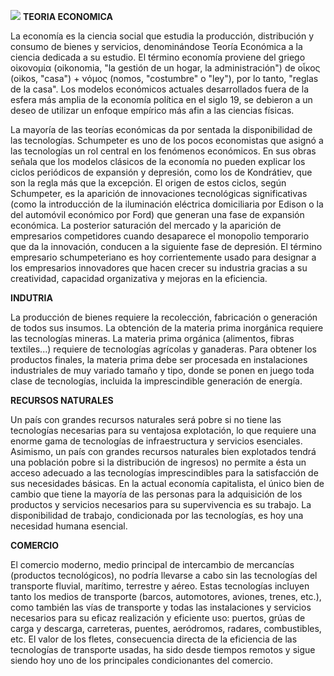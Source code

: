 ![](http://p84.cooltext.com/Rendered/Cool%20Text%20-%20Economa%20y%20Tecnologa%20284030636304166.png)
**TEORIA ECONOMICA**

La economía es la ciencia social que estudia la producción, distribución y consumo de bienes y servicios, denominándose Teoría Económica a la ciencia dedicada a su estudio. El término economía proviene del griego οἰκονομία (oikonomia, "la gestión de un hogar, la administración") de οἶκος (oikos, "casa") + νόμος (nomos, "costumbre" o "ley"), por lo tanto, "reglas de la casa". Los modelos económicos actuales desarrollados fuera de la esfera más amplia de la economía política en el siglo 19, se debieron a un deseo de utilizar un enfoque empírico más afin a las ciencias físicas.

La mayoría de las teorías económicas da por sentada la disponibilidad de las tecnologías. Schumpeter es uno de los pocos economistas que asignó a las tecnologías un rol central en los fenómenos económicos. En sus obras señala que los modelos clásicos de la economía no pueden explicar los ciclos periódicos de expansión y depresión, como los de Kondrátiev, que son la regla más que la excepción. El origen de estos ciclos, según Schumpeter, es la aparición de innovaciones tecnológicas significativas (como la introducción de la iluminación eléctrica domiciliaria por Edison o la del automóvil económico por Ford) que generan una fase de expansión económica. La posterior saturación del mercado y la aparición de empresarios competidores cuando desaparece el monopolio temporario que da la innovación, conducen a la siguiente fase de depresión. El término empresario schumpeteriano es hoy corrientemente usado para designar a los empresarios innovadores que hacen crecer su industria gracias a su creatividad, capacidad organizativa y mejoras en la eficiencia.

**INDUTRIA**

La producción de bienes requiere la recolección, fabricación o generación de todos sus insumos. La obtención de la materia prima inorgánica requiere las tecnologías mineras. La materia prima orgánica (alimentos, fibras textiles...) requiere de tecnologías agrícolas y ganaderas. Para obtener los productos finales, la materia prima debe ser procesada en instalaciones industriales de muy variado tamaño y tipo, donde se ponen en juego toda clase de tecnologías, incluida la imprescindible generación de energía.

**RECURSOS NATURALES**

Un país con grandes recursos naturales será pobre si no tiene las tecnologías necesarias para su ventajosa explotación, lo que requiere una enorme gama de tecnologías de infraestructura y servicios esenciales. Asimismo, un país con grandes recursos naturales bien explotados tendrá una población pobre si la distribución de ingresos) no permite a ésta un acceso adecuado a las tecnologías imprescindibles para la satisfacción de sus necesidades básicas. En la actual economía capitalista, el único bien de cambio que tiene la mayoría de las personas para la adquisición de los productos y servicios necesarios para su supervivencia es su trabajo. La disponibilidad de trabajo, condicionada por las tecnologías, es hoy una necesidad humana esencial.

**COMERCIO**

El comercio moderno, medio principal de intercambio de mercancías (productos tecnológicos), no podría llevarse a cabo sin las tecnologías del transporte fluvial, marítimo, terrestre y aéreo. Estas tecnologías incluyen tanto los medios de transporte (barcos, automotores, aviones, trenes, etc.), como también las vías de transporte y todas las instalaciones y servicios necesarios para su eficaz realización y eficiente uso: puertos, grúas de carga y descarga, carreteras, puentes, aeródromos, radares, combustibles, etc. El valor de los fletes, consecuencia directa de la eficiencia de las tecnologías de transporte usadas, ha sido desde tiempos remotos y sigue siendo hoy uno de los principales condicionantes del comercio.


